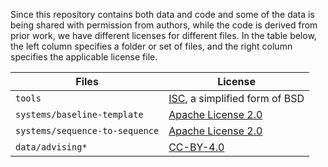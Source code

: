 Since this repository contains both data and code and some of the data is being shared with permission from authors, while the code is derived from prior work, we have different licenses for different files.
In the table below, the left column specifies a folder or set of files, and the right column specifies the applicable license file.

Files                          | License
------------------------------ | ----------------------------------------------------------------
`tools`                        | [ISC](./tools/LICENSE-code.txt), a simplified form of BSD
`systems/baseline-template`    | [Apache License 2.0](./systems/baseline-template/LICENSE.txt)
`systems/sequence-to-sequence` | [Apache License 2.0](./systems/sequence-to-sequence/LICENSE.txt)
`data/advising*`               | [CC-BY-4.0](./data/advising-LICENSE.txt)

